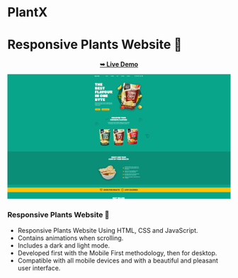# PlantX

# Responsive Plants Website 🎍
<div align = 'center'>

<a href="https://adnan-bhaldar.github.io/PlantX"><strong>➥ Live Demo</strong></a>

![preview img](/preview.png)
</div>

### Responsive Plants Website 🎍
- Responsive Plants Website Using HTML, CSS and JavaScript.
- Contains animations when scrolling.
- Includes a dark and light mode.
- Developed first with the Mobile First methodology, then for desktop.
- Compatible with all mobile devices and with a beautiful and pleasant user interface.

